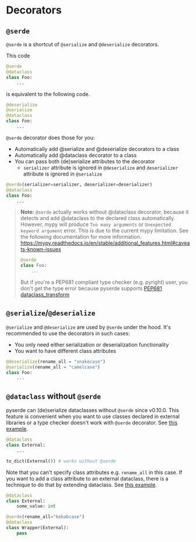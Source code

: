# Decorators

## `@serde`

`@serde` is a shortcut of `@serialize` and `@deserialize` decorators.

This code
```python
@serde
@dataclass
class Foo:
    ...
```

is equivalent to the following code.

```python
@deserialize
@serialize
@dataclass
class Foo:
    ...
```

`@serde` decorator does those for you:
* Automatically add @serialize and @deserialize decorators to a class
* Automatically add @dataclass decorator to a class
* You can pass both (de)serialize attributes to the decorator
    * `serializer` attribute is ignored in `@deserialize` and `deserializer` attribute is ignored in `@serialize`

```python
@serde(serializer=serializer, deserializer=deserializer)
@dataclass
class Foo:
    ...
```

> **Note:** `@serde` actually works without @dataclass decorator, because it detects and add @dataclass to the declared class automatically. However, mypy will produce `Too many arguments` or `Unexpected keyword argument` error. This is due to the current mypy limitation. See the following documentation for more information.
https://mypy.readthedocs.io/en/stable/additional_features.html#caveats-known-issues
>
> ```python
> @serde
> class Foo:
>     ...
> ```
>
> But if you're a PEP681 compliant type checker (e.g. pyright) user, you don't get the type error because pyserde supports [PEP681 dataclass_transform](https://peps.python.org/pep-0681/)


## `@serialize`/`@deserialize`

`@serialize` and `@deserialize` are used by `@serde` under the hood. It's recommended to use the decorators in such cases:
* You only need either serialization or deserialization functionality
* You want to have different class attributes

```python
@deserialize(rename_all = "snakecase")
@serialize(rename_all = "camelcase")
class Foo:
    ...
```

## `@dataclass` without `@serde`

pyserde can (de)serialize dataclasses without `@serde` since v0.10.0. This feature is convenient when you want to use classes declared in external libraries or a type checker doesn't work with `@serde` decorator. See [this example](https://github.com/yukinarit/pyserde/blob/main/examples/plain_dataclass.py).

```python
@dataclass
class External:
    ...

to_dict(External()) # works without @serde
```

Note that you can't specify class attributes e.g. `rename_all` in this case. If you want to add a class attribute to an external dataclass, there is a technique to do that by extending dataclass. See [this example](https://github.com/yukinarit/pyserde/blob/main/examples/plain_dataclass_class_attribute.py).

```python
@dataclass
class External:
    some_value: int

@serde(rename_all="kebabcase")
@dataclass
class Wrapper(External):
    pass
```
